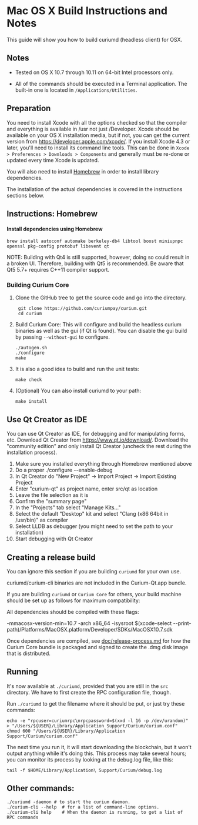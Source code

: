 Mac OS X Build Instructions and Notes
====================================
This guide will show you how to build curiumd (headless client) for OSX.

Notes
-----

* Tested on OS X 10.7 through 10.11 on 64-bit Intel processors only.

* All of the commands should be executed in a Terminal application. The
built-in one is located in `/Applications/Utilities`.

Preparation
-----------

You need to install Xcode with all the options checked so that the compiler
and everything is available in /usr not just /Developer. Xcode should be
available on your OS X installation media, but if not, you can get the
current version from https://developer.apple.com/xcode/. If you install
Xcode 4.3 or later, you'll need to install its command line tools. This can
be done in `Xcode > Preferences > Downloads > Components` and generally must
be re-done or updated every time Xcode is updated.

You will also need to install [Homebrew](http://brew.sh) in order to install library
dependencies.

The installation of the actual dependencies is covered in the instructions
sections below.

Instructions: Homebrew
----------------------

#### Install dependencies using Homebrew

    brew install autoconf automake berkeley-db4 libtool boost miniupnpc openssl pkg-config protobuf libevent qt

NOTE: Building with Qt4 is still supported, however, doing so could result in a broken UI. Therefore, building with Qt5 is recommended. Be aware that Qt5 5.7+ requires C++11 compiler support.

### Building Curium Core

1. Clone the GitHub tree to get the source code and go into the directory.

        git clone https://github.com/curiumpay/curium.git
        cd curium

2.  Build Curium Core:
    This will configure and build the headless curium binaries as well as the gui (if Qt is found).
    You can disable the gui build by passing `--without-gui` to configure.

        ./autogen.sh
        ./configure
        make

3.  It is also a good idea to build and run the unit tests:

        make check

4.  (Optional) You can also install curiumd to your path:

        make install

Use Qt Creator as IDE
------------------------
You can use Qt Creator as IDE, for debugging and for manipulating forms, etc.
Download Qt Creator from https://www.qt.io/download/. Download the "community edition" and only install Qt Creator (uncheck the rest during the installation process).

1. Make sure you installed everything through Homebrew mentioned above
2. Do a proper ./configure --enable-debug
3. In Qt Creator do "New Project" -> Import Project -> Import Existing Project
4. Enter "curium-qt" as project name, enter src/qt as location
5. Leave the file selection as it is
6. Confirm the "summary page"
7. In the "Projects" tab select "Manage Kits..."
8. Select the default "Desktop" kit and select "Clang (x86 64bit in /usr/bin)" as compiler
9. Select LLDB as debugger (you might need to set the path to your installation)
10. Start debugging with Qt Creator

Creating a release build
------------------------
You can ignore this section if you are building `curiumd` for your own use.

curiumd/curium-cli binaries are not included in the Curium-Qt.app bundle.

If you are building `curiumd` or `Curium Core` for others, your build machine should be set up
as follows for maximum compatibility:

All dependencies should be compiled with these flags:

 -mmacosx-version-min=10.7
 -arch x86_64
 -isysroot $(xcode-select --print-path)/Platforms/MacOSX.platform/Developer/SDKs/MacOSX10.7.sdk

Once dependencies are compiled, see [doc/release-process.md](release-process.md) for how the Curium Core
bundle is packaged and signed to create the .dmg disk image that is distributed.

Running
-------

It's now available at `./curiumd`, provided that you are still in the `src`
directory. We have to first create the RPC configuration file, though.

Run `./curiumd` to get the filename where it should be put, or just try these
commands:

    echo -e "rpcuser=curiumrpc\nrpcpassword=$(xxd -l 16 -p /dev/urandom)" > "/Users/${USER}/Library/Application Support/Curium/curium.conf"
    chmod 600 "/Users/${USER}/Library/Application Support/Curium/curium.conf"

The next time you run it, it will start downloading the blockchain, but it won't
output anything while it's doing this. This process may take several hours;
you can monitor its process by looking at the debug.log file, like this:

    tail -f $HOME/Library/Application\ Support/Curium/debug.log

Other commands:
-------

    ./curiumd -daemon # to start the curium daemon.
    ./curium-cli --help  # for a list of command-line options.
    ./curium-cli help    # When the daemon is running, to get a list of RPC commands
